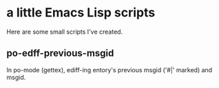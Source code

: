# a little Emacs Lisp scripts
Here are some small scripts I've created.
## po-edff-previous-msgid
In po-mode (gettex), ediff-ing entory's previous msgid ('#|' marked) and msgid.

